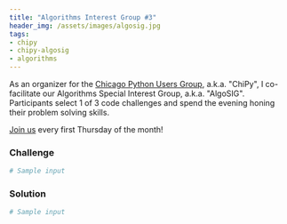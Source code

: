 ```yaml
---
title: "Algorithms Interest Group #3"
header_img: /assets/images/algosig.jpg
tags:
- chipy
- chipy-algosig
- algorithms
---
```


As an organizer for the [Chicago Python Users Group](https://www.chipy.org/), a.k.a. "ChiPy", I co-facilitate our Algorithms Special Interest Group, a.k.a. "AlgoSIG". Participants select 1 of 3 code challenges and spend the evening honing their problem solving skills. 

[Join us](https://www.meetup.com/_ChiPy_/) every first Thursday of the month!

### Challenge
> 

```python
# Sample input

```


### Solution
```python
# Sample input

```